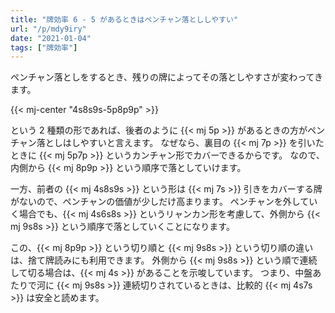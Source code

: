```yaml
---
title: "牌効率 6 - 5 があるときはペンチャン落とししやすい"
url: "/p/mdy9iry"
date: "2021-01-04"
tags: ["牌効率"]
---
```


ペンチャン落としをするとき、残りの牌によってその落としやすさが変わってきます。

{{< mj-center "4s8s9s-5p8p9p" >}}

という 2 種類の形であれば、後者のように {{< mj 5p >}} があるときの方がペンチャン落としはしやすいと言えます。
なぜなら、裏目の {{< mj 7p >}} を引いたときに {{< mj 5p7p >}} というカンチャン形でカバーできるからです。
なので、内側から {{< mj 8p9p >}} という順序で落としていけます。

一方、前者の {{< mj 4s8s9s >}} という形は {{< mj 7s >}} 引きをカバーする牌がないので、ペンチャンの価値が少しだけ高まります。
ペンチャンを外していく場合でも、{{< mj 4s6s8s >}} というリャンカン形を考慮して、外側から {{< mj 9s8s >}} という順序で落としていくことになります。

この、{{< mj 8p9p >}} という切り順と {{< mj 9s8s >}} という切り順の違いは、捨て牌読みにも利用できます。
外側から {{< mj 9s8s >}} という順で連続して切る場合は、{{< mj 4s >}} があることを示唆しています。
つまり、中盤あたりで河に {{< mj 9s8s >}} 連続切りされているときは、比較的 {{< mj 4s7s >}} は安全と読めます。

